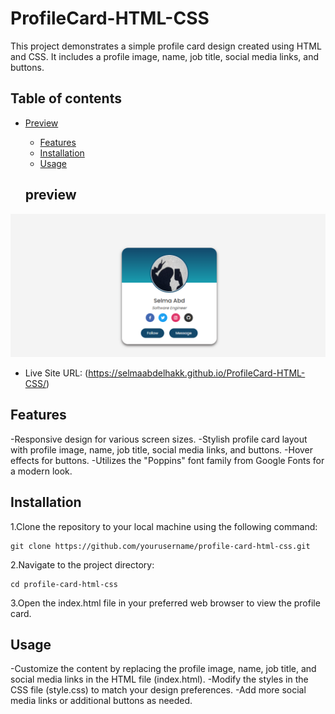 # ProfileCard-HTML-CSS
This project demonstrates a simple profile card design created using HTML and CSS. It includes a profile image, name, job title, social media links, and buttons.

## Table of contents

- [Preview](#preview)
  - [Features](#features)
  - [Installation](#installation)
  - [Usage](#usage)

  ## preview
 ![screenshot of my solution](screenshot.png)
 - Live Site URL: (https://selmaabdelhakk.github.io/ProfileCard-HTML-CSS/)
 ## Features
-Responsive design for various screen sizes.
-Stylish profile card layout with profile image, name, job title, social media links, and buttons.
-Hover effects for buttons.
-Utilizes the "Poppins" font family from Google Fonts for a modern look.
 ## Installation
 1.Clone the repository to your local machine using the following command:
```
git clone https://github.com/yourusername/profile-card-html-css.git
```
2.Navigate to the project directory:
```
cd profile-card-html-css
```
3.Open the index.html file in your preferred web browser to view the profile card.

 ## Usage
-Customize the content by replacing the profile image, name, job title, and social media links in the HTML file (index.html).
-Modify the styles in the CSS file (style.css) to match your design preferences.
-Add more social media links or additional buttons as needed.







